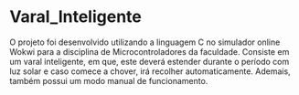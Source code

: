 # Varal_Inteligente
O projeto foi desenvolvido utilizando a linguagem C no simulador online Wokwi para a disciplina de Microcontroladores da faculdade. Consiste em um varal inteligente, em que, este deverá estender durante o período com luz solar e caso comece a chover, irá recolher automaticamente. Ademais, também possui um modo manual de funcionamento.
